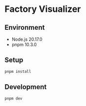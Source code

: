 # Factory Visualizer

## Environment

- Node.js 20.17.0
- pnpm 10.3.0

## Setup

```bash
pnpm install
```

## Development

```bash
pnpm dev
